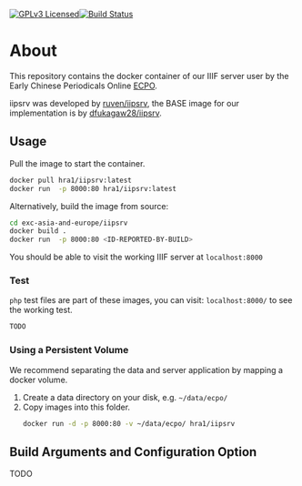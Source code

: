 [![GPLv3 Licensed](https://img.shields.io/badge/license-GPLv3-blue.svg)](https://www.gnu.org/copyleft/gpl.html)[![Build Status](https://travis-ci.com/exc-asia-and-europe/iipsrv.svg?branch=master)](https://travis-ci.com/exc-asia-and-europe/iipsrv)

# About
This repository contains the docker container of our IIIF server user by the Early Chinese Periodicals Online [ECPO](https://uni-heidelberg.de/ecpo/).

iipsrv was developed by [ruven/iipsrv](https://github.com/ruven/iipsrv), the BASE image for our implementation is by [dfukagaw28/iipsrv](https://github.com/dfukagaw28/iipsrv).

## Usage
Pull the image to start the container.
```bash
docker pull hra1/iipsrv:latest
docker run  -p 8000:80 hra1/iipsrv:latest
```

Alternatively, build the image from source:
```bash
cd exc-asia-and-europe/iipsrv
docker build .
docker run  -p 8000:80 <ID-REPORTED-BY-BUILD>
```

You should be able to visit the working IIIF server at `localhost:8000`

### Test

`php` test files are part of these images, you can visit: `localhost:8000/` to see the working test.

```bash
TODO
```

### Using a Persistent Volume
We recommend separating the data and server application by mapping a docker volume.
1.   Create a data directory on your disk, e.g. `~/data/ecpo/`
1.   Copy images into this folder.
     ```bash
     docker run -d -p 8000:80 -v ~/data/ecpo/ hra1/iipsrv
     ```

## Build Arguments and Configuration Option
TODO
